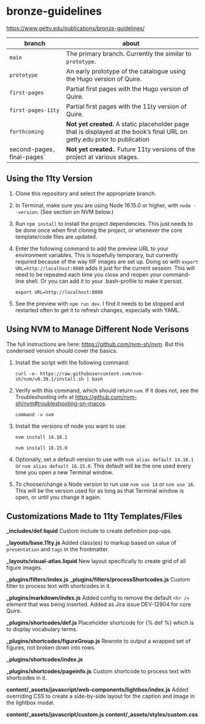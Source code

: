 # bronze-guidelines

https://www.getty.edu/publications/bronze-guidelines/

| branch | about |
| --- | --- |
| `main` | The primary branch. Currently the similar to `prototype`. |
| `prototype` | An early prototype of the catalogue using the Hugo version of Quire. |
| `first-pages` | Partial first pages with the Hugo version of Quire. |
| `first-pages-11ty` | Partial first pages with the 11ty version of Quire. |
| `forthcoming` | **Not yet created.** A static placeholder page that is displayed at the book’s final URL on getty.edu prior to publication |
| second-pages`, `final-pages`| **Not yet created.**. Future 11ty versions of the project at various stages. |

## Using the 11ty Version

1. Clone this repository and select the appropriate branch.

2. In Terminal, make sure you are using Node 16.15.0 or higher, with `node --version`. (See section on NVM below.)

3. Run `npm install` to install the project dependencies. This just needs to be done once when first cloning the project, or whenever the core template/code files are updated.

4. Enter the following command to add the preview URL to your environment variables. This is hopefully temporary, but currently required because of the way IIIF images are set up. Doing so with `export URL=http://localhost:8080` adds it just for the current session. This will need to be repeated each time you close and reopen your command-line shell. Or you can add it to your .bash-profile to make it persist.

    ```
    export URL=http://localhost:8080
    ```

5. See the preview with `npm run dev`. I find it needs to be stopped and restarted often to get it to refresh changes, especially with YAML.

## Using NVM to Manage Different Node Verisons

The full instructions are here: https://github.com/nvm-sh/nvm. But this condensed version should cover the basics.

1. Install the script with the following command:

    ```
    curl -o- https://raw.githubusercontent.com/nvm-sh/nvm/v0.39.1/install.sh | bash
    ```

2. Verify with this command, which should return `nvm`. If it does not, see the Troubleshooting info at https://github.com/nvm-sh/nvm#troubleshooting-on-macos.

    ```
    command -v nvm
    ```

3. Install the versions of node you want to use:

    ```
    nvm install 14.18.1
    ```

    ```
    nvm install 16.15.0
    ```

4. Optionally, set a default version to use with `nvm alias default 14.18.1` or `nvm alias default 16.15.0`. This default will be the one used every time you open a new Terminal window.

5. To choose/change a Node version to run use `nvm use 14` or `nvm use 16`. This will be the version used for as long as that Terminal window is open, or until you change it again.

## Customizations Made to 11ty Templates/Files

**_includes/def.liquid**
Custom include to create definition pop-ups.

**_layouts/base.11ty.js**
Added class(es) to markup based on value of `presentation` and `tags` in the frontmatter.

**_layouts/visual-atlas.liquid**
New layout specifically to create grid of all figure images.

**_plugins/filters/index.js**
**_plugins/filters/processShortcodes.js**
Custom filter to process text with shortcodes in it.

**_plugins/markdown/index.js**
Added config to remove the default `<hr />` element that was being inserted. Added as Jira issue DEV-12804 for core Quire.

**_plugins/shortcodes/def.js**
Placeholder shortcode for {% def %} which is to display vocabulary terms.

**_plugins/shortcodes/figureGroup.js**
Rewrote to output a wrapped set of figures, not broken down into rows.

**_plugins/shortcodes/index.js**

**_plugins/shortcodes/pageinfo.js**
Custom shortcode to process text with shortcodes in it.

**content/_assets/javascript/web-components/lightbox/index.js**
Added overriding CSS to create a side-by-side layout for the caption and image in the lightbox modal.

**content/_assets/javascript/custom.js**
**content/_assets/styles/custom.css**
